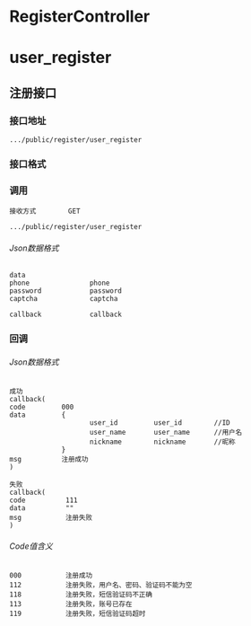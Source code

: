 # RegisterController #
# user_register
## 注册接口

### 接口地址

```
.../public/register/user_register
```

### 接口格式

### 调用

```
接收方式        GET
```

```
.../public/register/user_register
```

###### Json数据格式
```
data
phone               phone
password            password
captcha             captcha

callback            callback
```

### 回调
###### Json数据格式

```
成功
callback(
code         000
data         {
                    user_id         user_id        //ID
                    user_name       user_name      //用户名
                    nickname        nickname       //昵称
             }
msg          注册成功
)
```

```
失败
callback(
code          111
data          ""
msg           注册失败
)
```

###### Code值含义

```
000           注册成功
112           注册失败，用户名、密码、验证码不能为空
118           注册失败，短信验证码不正确
113           注册失败，账号已存在
119           注册失败，短信验证码超时
```